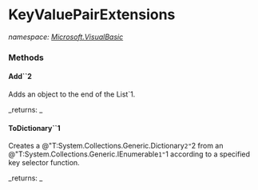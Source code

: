 ﻿
# KeyValuePairExtensions
_namespace: [Microsoft.VisualBasic](N-Microsoft.VisualBasic.md)_



### Methods

#### Add``2
Adds an object to the end of the List`1.

_returns: _
#### ToDictionary``1
Creates a @"T:System.Collections.Generic.Dictionary`2"`2 from an @"T:System.Collections.Generic.IEnumerable`1"`1
 according to a specified key selector function.

_returns: _



